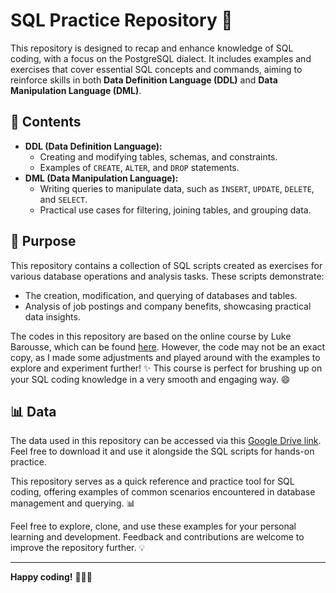 # SQL Practice Repository 🚀

This repository is designed to recap and enhance knowledge of SQL coding, with a focus on the PostgreSQL dialect. It includes examples and exercises that cover essential SQL concepts and commands, aiming to reinforce skills in both **Data Definition Language (DDL)** and **Data Manipulation Language (DML)**.

## 📂 Contents
- **DDL (Data Definition Language):**
  - Creating and modifying tables, schemas, and constraints.
  - Examples of `CREATE`, `ALTER`, and `DROP` statements.
- **DML (Data Manipulation Language):**
  - Writing queries to manipulate data, such as `INSERT`, `UPDATE`, `DELETE`, and `SELECT`.
  - Practical use cases for filtering, joining tables, and grouping data.

## 🎯 Purpose
This repository contains a collection of SQL scripts created as exercises for various database operations and analysis tasks. These scripts demonstrate:
- The creation, modification, and querying of databases and tables.
- Analysis of job postings and company benefits, showcasing practical data insights.

The codes in this repository are based on the online course by Luke Barousse, which can be found [here](https://www.lukebarousse.com/sql). However, the code may not be an exact copy, as I made some adjustments and played around with the examples to explore and experiment further! ✨ This course is perfect for brushing up on your SQL coding knowledge in a very smooth and engaging way. 😄

## 📊 Data
The data used in this repository can be accessed via this [Google Drive link](https://drive.google.com/drive/folders/1egWenKd_r3LRpdCf4SsqTeFZ1ZdY3DNx). Feel free to download it and use it alongside the SQL scripts for hands-on practice.

This repository serves as a quick reference and practice tool for SQL coding, offering examples of common scenarios encountered in database management and querying. 📊

Feel free to explore, clone, and use these examples for your personal learning and development. Feedback and contributions are welcome to improve the repository further. 💡

---

**Happy coding!** 🧑‍💻✨
